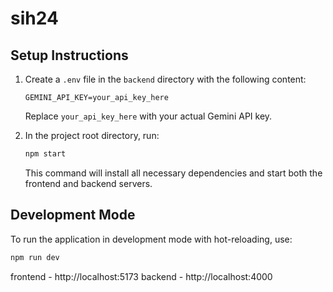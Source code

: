 # sih24

## Setup Instructions

1. Create a `.env` file in the `backend` directory with the following content:

   ```
   GEMINI_API_KEY=your_api_key_here
   ```

   Replace `your_api_key_here` with your actual Gemini API key.

2. In the project root directory, run:
   ```bash
   npm start
   ```
   This command will install all necessary dependencies and start both the frontend and backend servers.

## Development Mode

To run the application in development mode with hot-reloading, use:

```bash
npm run dev
```

frontend - http://localhost:5173
backend - http://localhost:4000
